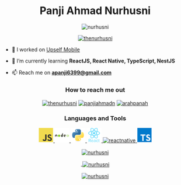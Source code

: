 <h1 align="center" font-weight"bold">Panji Ahmad Nurhusni</h1>

<p align="center"> <img src="https://komarev.com/ghpvc/?username=nurhusni&label=Profile%20views&color=0e75b6&style=flat" alt="nurhusni" /> </p>

<p align="center"> <a href="https://twitter.com/thenurhusni" target="blank"><img src="https://img.shields.io/twitter/follow/thenurhusni?logo=twitter&style=for-the-badge" alt="thenurhusni" /></a> </p>

- 🔭 I worked on [Upself Mobile](https://github.com/Upself-ID/upself-mobile)

- 🌱 I’m currently learning **ReactJS, React Native, TypeScript, NestJS**

- 📫 Reach me on **apanji6399@gmail.com**

<h3 align="center">How to reach me out</h3>
<p align="center">
<a href="https://twitter.com/thenurhusni" target="blank"><img align="center" src="https://cdn.jsdelivr.net/npm/simple-icons@3.0.1/icons/twitter.svg" alt="thenurhusni" height="30" width="40" /></a>
<a href="https://linkedin.com/in/panjiahmadn" target="blank"><img align="center" src="https://cdn.jsdelivr.net/npm/simple-icons@3.0.1/icons/linkedin.svg" alt="panjiahmadn" height="30" width="40" /></a>
<a href="https://stackoverflow.com/users/arahpanah" target="blank"><img align="center" src="https://cdn.jsdelivr.net/npm/simple-icons@3.0.1/icons/stackoverflow.svg" alt="arahpanah" height="30" width="40" /></a>
</p>

<h3 align="center">Languages and Tools</h3>
<p align="center"> <a href="https://developer.mozilla.org/en-US/docs/Web/JavaScript" target="_blank"> <img src="https://raw.githubusercontent.com/devicons/devicon/master/icons/javascript/javascript-original.svg" alt="javascript" width="40" height="40"/> </a> <a href="https://nodejs.org" target="_blank"> <img src="https://raw.githubusercontent.com/devicons/devicon/master/icons/nodejs/nodejs-original-wordmark.svg" alt="nodejs" width="40" height="40"/> </a> <a href="https://www.python.org" target="_blank"> <img src="https://raw.githubusercontent.com/devicons/devicon/master/icons/python/python-original.svg" alt="python" width="40" height="40"/> </a> <a href="https://reactjs.org/" target="_blank"> <img src="https://raw.githubusercontent.com/devicons/devicon/master/icons/react/react-original-wordmark.svg" alt="react" width="40" height="40"/> </a> <a href="https://reactnative.dev/" target="_blank"> <img src="https://reactnative.dev/img/header_logo.svg" alt="reactnative" width="40" height="40"/> </a> <a href="https://www.typescriptlang.org/" target="_blank"> <img src="https://raw.githubusercontent.com/devicons/devicon/master/icons/typescript/typescript-original.svg" alt="typescript" width="40" height="40"/> </a> <a href="https://webpack.js.org" target="_blank">

<p align="center"><img align="center" src="https://github-readme-stats.vercel.app/api/top-langs?username=nurhusni&show_icons=true&locale=en&layout=compact" alt="nurhusni" /></p>

<p align="center">&nbsp;<img align="center" src="https://github-readme-stats.vercel.app/api?username=nurhusni&show_icons=true&locale=en" alt="nurhusni" /></p>

<p align="center"><img align="center" src="https://github-readme-streak-stats.herokuapp.com/?user=nurhusni&" alt="nurhusni" /></p>
